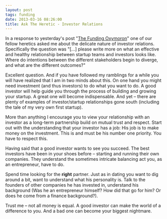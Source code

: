 ```yaml
---
layout: post
tags: funding
date: 2013-03-16 08:26:00
title: Ask The Heretic - Investor Relations
---
```

In a response to yesterday's post "[The Funding Oxymoron](http://theheretic.me/2013/03/15/the-funding-oxymoron/)" one of our fellow heretics asked me about the delicate nature of investor relations. Specifically the question was "[…] please write more on what an effective and healthy relationship between startup teams and investors looks like. Where do intentions between the different stakeholders begin to diverge, and what are the different outcomes?"

Excellent question. And if you have followed my ramblings for a while you will have realized that I am in two minds about this. On one hand you might need investment (and thus investors) to do what you want to do. A good investor will help guide you through the process of building and growing your startup. A great one will become indispensable. And yet – there are plenty of examples of investor/startup relationships gone south (including the tale of my very own first startup).

More than anything I encourage you to view your relationship with an investor as a long-term partnership build on mutual trust and respect. Start out with the understanding that your investor has a job: His job is to make money on the investment. This is and must be his number one priority. You have to respect this.

Having said that a good investor wants to see you succeed. The best investors have been in your shoes before – starting and running their own companies. They understand the sometimes intricate balancing act you, as an entrepreneur, have to do.

Spend time looking for the **right** partner. Just as in dating you want to dig around a bit, want to understand what his personality is. Talk to the founders of other companies he has invested in, understand his background (Was he an entrepreneur himself? How did that go for him? Or does he come from a finance background?).

Trust me – not all money is equal. A good investor can make the world of a difference to you. And a bad one can become your biggest nightmare.